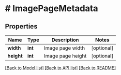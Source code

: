 # # ImagePageMetadata

## Properties

Name | Type | Description | Notes
------------ | ------------- | ------------- | -------------
**width** | **int** | Image page width | [optional]
**height** | **int** | Image page height | [optional]

[[Back to Model list]](../../README.md#models) [[Back to API list]](../../README.md#endpoints) [[Back to README]](../../README.md)
